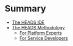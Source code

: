 # Summary

* [The HEADS IDE](the_heads_ide/README.md)
* [The HEADS Methodology](methodology_for_platform_experts/README.md)
   * [For Platform Experts](methodology_for_platform_experts/for_platform_experts.md)
   * [For Service Developers](methodology_for_platform_experts/for_service_developers.md)

